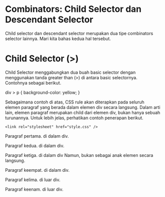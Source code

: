# Combinators: Child Selector dan Descendant Selector
Child selector dan descendant selector merupakan dua tipe combinators selector lainnya. Mari kita bahas kedua hal tersebut.

# Child Selector (>)
Child Selector menggabungkan dua buah basic selector dengan menggunakan tanda greater than (>) di antara basic selectornya. Contohnya sebagai berikut.


div > p {
  background-color: yellow;
}

Sebagaimana contoh di atas, CSS rule akan diterapkan pada seluruh elemen paragraf yang berada dalam elemen div secara langsung. Dalam arti lain, elemen paragraf merupakan child dari elemen div, bukan hanya sebuah turunannya. Untuk lebih jelas, perhatikan contoh penerapan berikut.

<!DOCTYPE html>
<html>
  <head>
    <meta charset="UTF-8" />
    <title>Judul Dokumen</title>
    
    <link rel="stylesheet" href="style.css" />
  </head>
  <body>
    <div>
      <p>Paragraf pertama. di dalam div.</p>
      <p>Paragraf kedua. di dalam div.</p>
      <section>
        <p>
          Paragraf ketiga. di dalam div Namun, bukan sebagai anak elemen secara
          langsung.
        </p>
      </section>
      <p>Paragraf keempat. di dalam div.</p>
    </div>
    <p>Paragraf kelima. di luar div.</p>
    <p>Paragraf keenam. di luar div.</p>
  </body>
</html>




